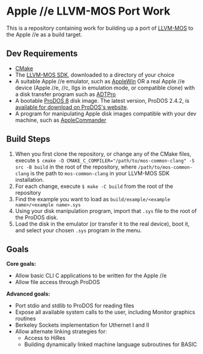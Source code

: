 # Apple //e LLVM-MOS Port Work

This is a repository containing work for building up a port of [LLVM-MOS](https://llvm-mos.org/)
to the Apple //e as a build target.

## Dev Requirements

- [CMake](https://cmake.org/)
- The [LLVM-MOS SDK](https://github.com/llvm-mos/llvm-mos-sdk), downloaded to a directory of your choice
- A suitable Apple //e emulator, such as [AppleWin](https://github.com/AppleWin/AppleWin)
  OR a real Apple //e device (Apple //e, //c, IIgs in emulation mode, or compatible clone)
  with a disk transfer program such as [ADTPro](https://adtpro.com/)
- A bootable [ProDOS 8](https://prodos8.com/) disk image. The latest version, ProDOS 2.4.2,
  is [available for download on ProDOS's website](https://prodos8.com/releases/prodos-242/).
- A program for manipulating Apple disk images compatible with your dev machine, such as
  [AppleCommander](https://applecommander.github.io/)

## Build Steps

1. When you first clone the repository, or change any of the CMake files, execute
   `$ cmake -D CMAKE_C_COMPILER="/path/to/mos-common-clang" -S src -B build` in the root of the repository,
   where `/path/to/mos-common-clang` is the path to `mos-common-clang` in your LLVM-MOS SDK installation.
2. For each change, execute `$ make -C build` from the root of the repository
3. Find the example you want to load as `build/example/<example name>/<example name>.sys`
4. Using your disk manipulation program, import that `.sys` file to the root of the ProDOS disk.
5. Load the disk in the emulator (or transfer it to the real device), boot it,
   and select your chosen `.sys` program in the menu.

## Goals

**Core goals:**

- Allow basic CLI C applications to be written for the Apple //e
- Allow file access through ProDOS

**Advanced goals:**

- Port stdio and stdlib to ProDOS for reading files
- Expose all available system calls to the user, including Monitor graphics routines
- Berkeley Sockets implementation for Uthernet I and II
- Allow alternate linking strategies for:
  - Access to HiRes
  - Building dynamically linked machine language subroutines for BASIC